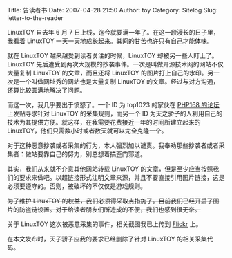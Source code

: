 Title: 告读者书
Date: 2007-04-28 21:50
Author: toy
Category: Sitelog
Slug: letter-to-the-reader

LinuxTOY 自去年 6 月 7
日上线，迄今就要满一年了。在这一段漫长的日子里，我看着 LinuxTOY
一天一天地成长起来。其间的甘苦也许只有自己才能体味。

就在 LinuxTOY 越来越受到读者关注的时候，LinuxTOY
却被另一些人盯上了。LinuxTOY
先后遭受到两次大规模的抄袭事件。一次是叫做开源技术网的网站不仅大量复制
LinuxTOY 的文章，而且还将 LinuxTOY
的图片打上自己的水印。另一次是一个叫做网址秀的网站也是大量复制 LinuxTOY
的文章。经过与对方沟通，还算比较圆满地解决了问题。

而这一次，我几乎要出于愤怒了。一个 ID 为 top1023 的家伙在 [PHP168
的论坛](http://bbs.php168.com/)上发贴寻求针对 LinuxTOY
的采集规则，而另一个 ID
为天之骄子的人利用自己的技术为其提供方便。就这样，在我需要花费接近一年的时间所建立起来的
LinuxTOY，他们只需数小时或者数天就可以完全克隆一个。

对于这种恶意抄袭或者采集的行为，本人强烈加以谴责。我奉劝那些抄袭者或者采集者：做站要靠自己的努力，别总想着搞歪门邪道。

其实，我们从来就不介意其他网站转载 LinuxTOY
的文章，但是至少应当按照我们的要求来做吧。以超链接形式注明文章来源，并且不要直接引用图片链接，这是必须要遵守的。否则，被破坏的不仅仅是游戏规则。

~~为了维护 LinuxTOY
的权益，我们必须得采取点措施了。目前我们已经开启了图片的防盗链设置。对于给读者朋友们所造成的不便，我们也感到很无奈。~~

关于 LinuxTOY 这次被恶意采集的事件，相关截图我已上传到
[Flickr](http://www.flickr.com/photos/xxd/) 上。

在本文发布时，天子骄子应我的要求已经删除了针对 LinuxTOY 的相关采集代码。
